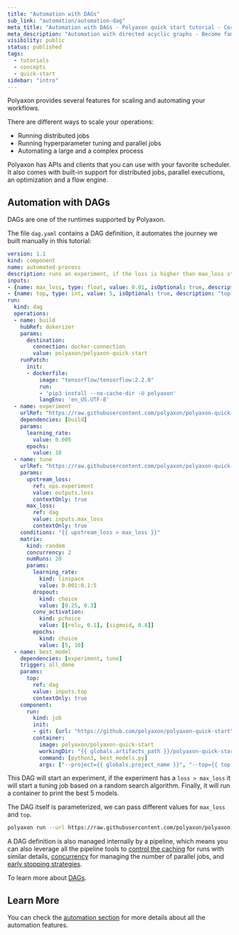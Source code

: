 ```yaml
---
title: "Automation with DAGs"
sub_link: "automation/automation-dag"
meta_title: "Automation with DAGs - Polyaxon quick start tutorial - Core Concepts"
meta_description: "Automation with directed acyclic graphs - Become familiar with the ecosystem of Polyaxon tools with a top-level overview and useful links to get you started."
visibility: public
status: published
tags:
  - tutorials
  - concepts
  - quick-start
sidebar: "intro"
---
```


Polyaxon provides several features for scaling and automating your workflows.

There are different ways to scale your operations:
 * Running distributed jobs
 * Running hyperparameter tuning and parallel jobs
 * Automating a large and a complex process

Polyaxon has APIs and clients that you can use with your favorite scheduler.
It also comes with built-in support for distributed jobs, parallel executions, an optimization and a flow engine.

## Automation with DAGs

DAGs are one of the runtimes supported by Polyaxon.

The file `dag.yaml` contains a DAG definition, it automates the journey we built manually in this tutorial:

```yaml
version: 1.1
kind: component
name: automated-process
description: runs an experiment, if the loss is higher than max_loss start a hyperparameter tuning process, and then print the best models
inputs:
- {name: max_loss, type: float, value: 0.01, isOptional: true, description: "max loss to start a tuning job."}
- {name: top, type: int, value: 5, isOptional: true, description: "top jobs."}
run:
  kind: dag
  operations:
  - name: build
    hubRef: dokerizer
    params:
      destination:
        connection: docker-connection
        value: polyaxon/polyaxon-quick-start
    runPatch:
      init:
      - dockerfile:
          image: "tensorflow/tensorflow:2.2.0"
          run:
          - 'pip3 install --no-cache-dir -U polyaxon'
          langEnv: 'en_US.UTF-8'
  - name: experiment
    urlRef: "https://raw.githubusercontent.com/polyaxon/polyaxon-quick-start/master/experimentation/typed.yaml"
    dependencies: [build]
    params:
      learning_rate:
        value: 0.005
      epochs:
        value: 10
  - name: tune
    urlRef: "https://raw.githubusercontent.com/polyaxon/polyaxon-quick-start/master/experimentation/typed.yaml"
    params:
      upstream_loss:
        ref: ops.experiment
        value: outputs.loss
        contextOnly: true
      max_loss:
        ref: dag
        value: inputs.max_loss
        contextOnly: true
    conditions: "{{ upstream_loss > max_loss }}"
    matrix:
      kind: random
      concurrency: 2
      numRuns: 20
      params:
        learning_rate:
          kind: linspace
          value: 0.001:0.1:5
        dropout:
          kind: choice
          value: [0.25, 0.3]
        conv_activation:
          kind: pchoice
          value: [[relu, 0.1], [sigmoid, 0.8]]
        epochs:
          kind: choice
          value: [5, 10]
  - name: best_model
    dependencies: [experiment, tune]
    trigger: all_done
    params:
      top:
        ref: dag
        value: inputs.top
        contextOnly: true
    component:
      run:
        kind: job
        init:
        - git: {url: "https://github.com/polyaxon/polyaxon-quick-start"}
        container:
          image: polyaxon/polyaxon-quick-start
          workingDir: "{{ globals.artifacts_path }}/polyaxon-quick-start"
          command: [python3, best_models.py]
          args: ["--project={{ globals.project_name }}", "--top={{ top }}"]
```

This DAG will start an experiment, if the experiment has a `loss > max_loss`
it will start a tuning job based on a random search algorithm. Finally, it will run a container to print the best 5 models.

The DAG itself is parameterized, we can pass different values for `max_loss` and `top`.

```bash
polyaxon run --url https://raw.githubusercontent.com/polyaxon/polyaxon-quick-start/master/dags/dag.yaml -P loss=0.002 -P top=10
```

A DAG definition is also managed internally by a pipeline, which means you can also leverage all
the pipeline tools to [control the caching](/docs/automation/helpers/cache/) for runs with similar details,
 [concurrency](/docs/automation/helpers/concurrency/) for managing the number of parallel jobs, and [early stopping strategies](/docs/automation/helpers/early-stopping/).

To learn more about [DAGs](/docs/automation/flow-engine/).

## Learn More

You can check the [automation section](/docs/automation/) for more details about all the automation features.
